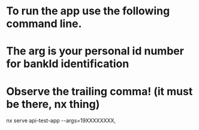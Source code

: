 # To run the app use the following command line.
# The arg is your personal id number for bankId identification
# Observe the trailing comma! (it must be there, nx thing)

nx serve api-test-app --args=19XXXXXXXX, 
